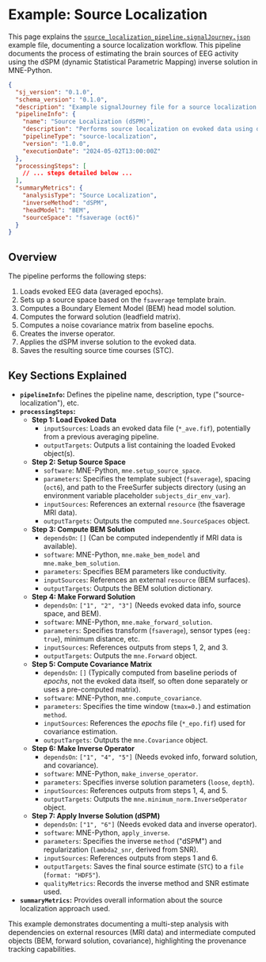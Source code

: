 # Example: Source Localization

This page explains the [`source_localization_pipeline.signalJourney.json`](https://github.com/neuromechanist/signalJourney/blob/main/schema/examples/source_localization_pipeline.signalJourney.json) example file, documenting a source localization workflow. This pipeline documents the process of estimating the brain sources of EEG activity using the dSPM (dynamic Statistical Parametric Mapping) inverse solution in MNE-Python.

```json
{
  "sj_version": "0.1.0",
  "schema_version": "0.1.0",
  "description": "Example signalJourney file for a source localization pipeline using MNE-Python (dSPM).",
  "pipelineInfo": {
    "name": "Source Localization (dSPM)",
    "description": "Performs source localization on evoked data using dSPM inverse solution with a BEM head model.",
    "pipelineType": "source-localization",
    "version": "1.0.0",
    "executionDate": "2024-05-02T13:00:00Z"
  },
  "processingSteps": [
    // ... steps detailed below ...
  ],
  "summaryMetrics": {
    "analysisType": "Source Localization",
    "inverseMethod": "dSPM",
    "headModel": "BEM",
    "sourceSpace": "fsaverage (oct6)"
  }
}
```

## Overview

The pipeline performs the following steps:

1.  Loads evoked EEG data (averaged epochs).
2.  Sets up a source space based on the `fsaverage` template brain.
3.  Computes a Boundary Element Model (BEM) head model solution.
4.  Computes the forward solution (leadfield matrix).
5.  Computes a noise covariance matrix from baseline epochs.
6.  Creates the inverse operator.
7.  Applies the dSPM inverse solution to the evoked data.
8.  Saves the resulting source time courses (STC).

## Key Sections Explained

*   **`pipelineInfo`:** Defines the pipeline name, description, type ("source-localization"), etc.
*   **`processingSteps`:**
    *   **Step 1: Load Evoked Data**
        *   `inputSources`: Loads an evoked data file (`*_ave.fif`), potentially from a previous averaging pipeline.
        *   `outputTargets`: Outputs a list containing the loaded Evoked object(s).
    *   **Step 2: Setup Source Space**
        *   `software`: MNE-Python, `mne.setup_source_space`.
        *   `parameters`: Specifies the template subject (`fsaverage`), spacing (`oct6`), and path to the FreeSurfer subjects directory (using an environment variable placeholder `subjects_dir_env_var`).
        *   `inputSources`: References an external `resource` (the fsaverage MRI data).
        *   `outputTargets`: Outputs the computed `mne.SourceSpaces` object.
    *   **Step 3: Compute BEM Solution**
        *   `dependsOn`: `[]` (Can be computed independently if MRI data is available).
        *   `software`: MNE-Python, `mne.make_bem_model` and `mne.make_bem_solution`.
        *   `parameters`: Specifies BEM parameters like conductivity.
        *   `inputSources`: References an external `resource` (BEM surfaces).
        *   `outputTargets`: Outputs the BEM solution dictionary.
    *   **Step 4: Make Forward Solution**
        *   `dependsOn`: `["1", "2", "3"]` (Needs evoked data info, source space, and BEM).
        *   `software`: MNE-Python, `mne.make_forward_solution`.
        *   `parameters`: Specifies transform (`fsaverage`), sensor types (`eeg: true`), minimum distance, etc.
        *   `inputSources`: References outputs from steps 1, 2, and 3.
        *   `outputTargets`: Outputs the `mne.Forward` object.
    *   **Step 5: Compute Covariance Matrix**
        *   `dependsOn`: `[]` (Typically computed from baseline periods of *epochs*, not the evoked data itself, so often done separately or uses a pre-computed matrix).
        *   `software`: MNE-Python, `mne.compute_covariance`.
        *   `parameters`: Specifies the time window (`tmax=0.`) and estimation `method`.
        *   `inputSources`: References the *epochs* file (`*_epo.fif`) used for covariance estimation.
        *   `outputTargets`: Outputs the `mne.Covariance` object.
    *   **Step 6: Make Inverse Operator**
        *   `dependsOn`: `["1", "4", "5"]` (Needs evoked info, forward solution, and covariance).
        *   `software`: MNE-Python, `make_inverse_operator`.
        *   `parameters`: Specifies inverse solution parameters (`loose`, `depth`).
        *   `inputSources`: References outputs from steps 1, 4, and 5.
        *   `outputTargets`: Outputs the `mne.minimum_norm.InverseOperator` object.
    *   **Step 7: Apply Inverse Solution (dSPM)**
        *   `dependsOn`: `["1", "6"]` (Needs evoked data and inverse operator).
        *   `software`: MNE-Python, `apply_inverse`.
        *   `parameters`: Specifies the inverse `method` ("dSPM") and regularization (`lambda2_snr`, derived from SNR).
        *   `inputSources`: References outputs from steps 1 and 6.
        *   `outputTargets`: Saves the final source estimate (`STC`) to a `file` (`format: "HDF5"`).
        *   `qualityMetrics`: Records the inverse method and SNR estimate used.
*   **`summaryMetrics`:** Provides overall information about the source localization approach used.

This example demonstrates documenting a multi-step analysis with dependencies on external resources (MRI data) and intermediate computed objects (BEM, forward solution, covariance), highlighting the provenance tracking capabilities. 